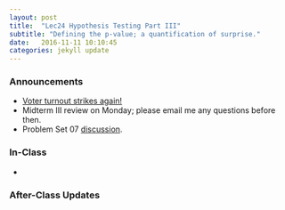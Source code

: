 ```yaml
---
layout: post
title:  "Lec24 Hypothesis Testing Part III"
subtitle: "Defining the p-value; a quantification of surprise."
date:   2016-11-11 10:10:45
categories: jekyll update
---
```




### Announcements

* <a href = "https://www.facebook.com/photo.php?fbid=10154207118483471&set=a.70806808470.70454.500148470&type=3&theater" target = "_blank">Voter turnout strikes again!</a>
* Midterm III review on Monday; please email me any questions before then.
* Problem Set 07 <a href = "{{ site.baseurl }}/assets/PS/PS-07_discussion.html"
target = "_blank">discussion</a>.




### In-Class

* 

<!--
<a href = "{{ site.baseurl }}/assets/3-Statistical_Inference/hypothesis_testing_2.html" target = "_blank">Slides</a>: Introducing the terminology.
-->



### After-Class Updates

<!--
* Lec22 <a href = "{{ site.baseurl }}/assets/LC/hypothesis_testing.html" target = "_blank">learning check discussion</a>
-->
